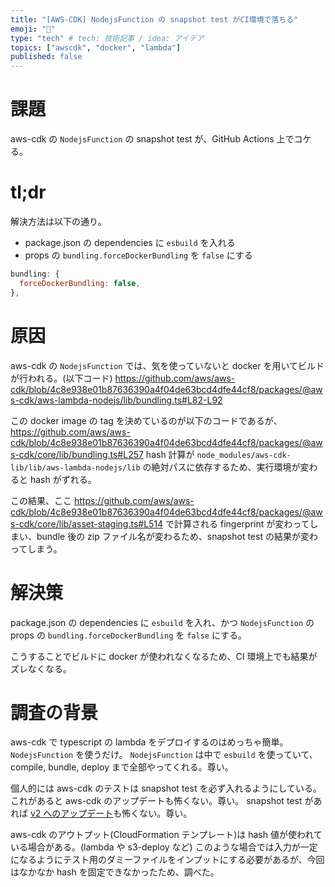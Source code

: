 ```yaml
---
title: "[AWS-CDK] NodejsFunction の snapshot test がCI環境で落ちる"
emoji: "🐳"
type: "tech" # tech: 技術記事 / idea: アイデア
topics: ["awscdk", "docker", "lambda"]
published: false
---
```


# 課題

aws-cdk の `NodejsFunction` の snapshot test が、GitHub Actions 上でコケる。

# tl;dr

解決方法は以下の通り。

- package.json の dependencies に `esbuild` を入れる
- props の `bundling.forceDockerBundling` を `false` にする

```js
bundling: {
  forceDockerBundling: false,
},
```

# 原因

aws-cdk の `NodejsFunction` では、気を使っていないと docker を用いてビルドが行われる。(以下コード)
https://github.com/aws/aws-cdk/blob/4c8e938e01b87636390a4f04de63bcd4dfe44cf8/packages/@aws-cdk/aws-lambda-nodejs/lib/bundling.ts#L82-L92

この docker image の tag を決めているのが以下のコードであるが、
https://github.com/aws/aws-cdk/blob/4c8e938e01b87636390a4f04de63bcd4dfe44cf8/packages/@aws-cdk/core/lib/bundling.ts#L257
hash 計算が `node_modules/aws-cdk-lib/lib/aws-lambda-nodejs/lib` の絶対パスに依存するため、実行環境が変わると hash がずれる。

この結果、ここ
https://github.com/aws/aws-cdk/blob/4c8e938e01b87636390a4f04de63bcd4dfe44cf8/packages/@aws-cdk/core/lib/asset-staging.ts#L514
で計算される fingerprint が変わってしまい、bundle 後の zip ファイル名が変わるため、snapshot test の結果が変わってしまう。

# 解決策

package.json の dependencies に `esbuild` を入れ、かつ `NodejsFunction` の props の `bundling.forceDockerBundling` を `false` にする。

こうすることでビルドに docker が使われなくなるため、CI 環境上でも結果がズレなくなる。

# 調査の背景

aws-cdk で typescript の lambda をデプロイするのはめっちゃ簡単。 `NodejsFunction` を使うだけ。
`NodejsFunction` は中で `esbuild` を使っていて、compile, bundle, deploy まで全部やってくれる。尊い。

個人的には aws-cdk のテストは snapshot test を必ず入れるようにしている。
これがあると aws-cdk のアップデートも怖くない。尊い。
snapshot test があれば [v2 へのアップデート](https://docs.aws.amazon.com/cdk/latest/guide/work-with-cdk-v2.html)も怖くない。尊い。

aws-cdk のアウトプット(CloudFormation テンプレート)は hash 値が使われている場合がある。(lambda や s3-deploy など)
このような場合では入力が一定になるようにテスト用のダミーファイルをインプットにする必要があるが、今回はなかなか hash を固定できなかったため、調べた。
